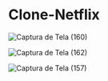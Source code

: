 # Clone-Netflix
![Captura de Tela (160)](https://user-images.githubusercontent.com/104389308/166338939-3343009e-69cc-4778-9256-f37df161506e.png)

![Captura de Tela (162)](https://user-images.githubusercontent.com/104389308/166339209-44524f90-d824-4f0b-a3d6-b44856e62e22.png)

![Captura de Tela (157)](https://user-images.githubusercontent.com/104389308/166338871-22b0434a-4782-488d-9506-292cd5865d3f.png)


